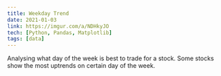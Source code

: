 ```yaml
---
title: Weekday Trend
date: 2021-01-03
link: https://imgur.com/a/NDHkyJO
tech: [Python, Pandas, Matplotlib]
tags: [data]
---
```

Analysing what day of the week is best to trade for a stock. Some stocks show the most uptrends on certain day of the week.

